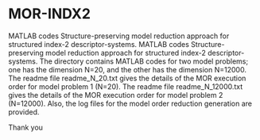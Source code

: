 # MOR-INDX2
MATLAB codes Structure-preserving model reduction approach for structured index-2 descriptor-systems. 
MATLAB codes Structure-preserving model reduction approach for structured index-2 descriptor-systems. 
The directory contains MATLAB codes for two model problems; one has the dimension N=20, and the other has the dimension N=12000. 
The readme file readme_N_20.txt gives the details of the MOR execution order for model problem 1 (N=20). 
The readme file readme_N_12000.txt gives the details of the MOR execution order for model problem 2 (N=12000). 
Also, the log files for the model order reduction generation are provided.

Thank you
